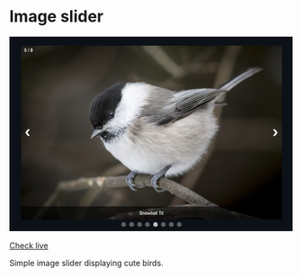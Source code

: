 # Image slider

![interface](./img/screenshot.png)

[Check live](https://mrzadzinski.github.io/image-slider/)

Simple image slider displaying cute birds.
